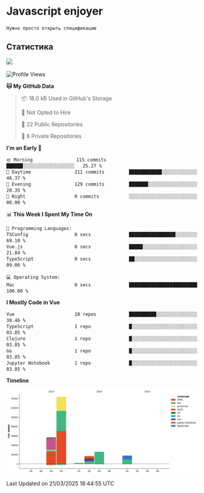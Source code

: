 # Javascript enjoyer

```
Нужно просто открыть спецификацию
```

## Статистика

<img height="202px" src="https://github-readme-stats.vercel.app/api/top-langs/?username=esavenko&hide=html&hide_title=true&hide_border=true&layout=compact&langs_count=8&exclude_repo=,Redventures-Movie-Quotes&theme=dark&text_color=010101&bg_color=fff9dd&show_icons=true"/>

<!--START_SECTION:waka-->
![Profile Views](http://img.shields.io/badge/Profile%20Views-47-blue)

**🐱 My GitHub Data** 

> 📦 18.0 kB Used in GitHub's Storage 
 > 
> 🚫 Not Opted to Hire
 > 
> 📜 22 Public Repositories 
 > 
> 🔑 6 Private Repositories 
 > 
**I'm an Early 🐤** 

```text
🌞 Morning                115 commits         ██████░░░░░░░░░░░░░░░░░░░   25.27 % 
🌆 Daytime                211 commits         ████████████░░░░░░░░░░░░░   46.37 % 
🌃 Evening                129 commits         ███████░░░░░░░░░░░░░░░░░░   28.35 % 
🌙 Night                  0 commits           ░░░░░░░░░░░░░░░░░░░░░░░░░   00.00 % 
```


📊 **This Week I Spent My Time On** 

```text
💬 Programming Languages: 
TSConfig                 0 secs              █████████████████░░░░░░░░   69.10 % 
Vue.js                   0 secs              █████░░░░░░░░░░░░░░░░░░░░   21.84 % 
TypeScript               0 secs              ██░░░░░░░░░░░░░░░░░░░░░░░   09.06 % 

💻 Operating System: 
Mac                      0 secs              █████████████████████████   100.00 % 
```

**I Mostly Code in Vue** 

```text
Vue                      10 repos            ██████████░░░░░░░░░░░░░░░   38.46 % 
TypeScript               1 repo              █░░░░░░░░░░░░░░░░░░░░░░░░   03.85 % 
Clojure                  1 repo              █░░░░░░░░░░░░░░░░░░░░░░░░   03.85 % 
Go                       1 repo              █░░░░░░░░░░░░░░░░░░░░░░░░   03.85 % 
Jupyter Notebook         1 repo              █░░░░░░░░░░░░░░░░░░░░░░░░   03.85 % 
```



**Timeline**

![Lines of Code chart](https://raw.githubusercontent.com/esavenko/esavenko/master/assets/bar_graph.png)


 Last Updated on 21/03/2025 18:44:55 UTC
<!--END_SECTION:waka-->
